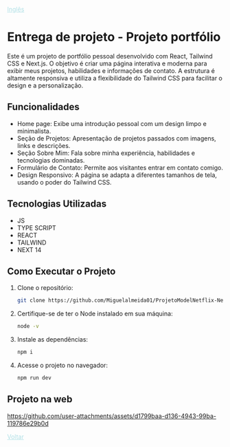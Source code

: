 


<a href="README.md" style="color:#B0E0E6;">Inglês</a> 





# Entrega de projeto - Projeto portfólio

Este é um projeto de portfólio pessoal desenvolvido com React, Tailwind CSS e Next.js. O objetivo é criar uma página interativa e moderna para exibir meus projetos, habilidades e informações de contato. A estrutura é altamente responsiva e utiliza a flexibilidade do Tailwind CSS para facilitar o design e a personalização.

## Funcionalidades

- Home page: Exibe uma introdução pessoal com um design limpo e minimalista.
- Seção de Projetos: Apresentação de projetos passados com imagens, links e descrições.
- Seção Sobre Mim: Fala sobre minha experiência, habilidades e tecnologias dominadas.
- Formulário de Contato: Permite aos visitantes entrar em contato comigo.
- Design Responsivo: A página se adapta a diferentes tamanhos de tela, usando o poder do Tailwind CSS.


## Tecnologias Utilizadas

- JS
- TYPE SCRIPT
- REACT
- TAILWIND
- NEXT 14

## Como Executar o Projeto

1. Clone o repositório:

   ```bash
   git clone https://github.com/Miguelalmeida01/ProjetoModelNetflix-Next-React.git
   ```

2. Certifique-se de ter o Node instalado em sua máquina:

   ```bash
   node -v
   ```

3. Instale as dependências:   

   ```bash
   npm i
   ```


4. Acesse o projeto no navegador:
   ```bash
   npm run dev
   ```


## Projeto na web
 



https://github.com/user-attachments/assets/d1799baa-d136-4943-99ba-119786e29b0d









<a href="https://github.com/Miguelalmeida01/Projeto-Portf-lioMiguel/blob/main/README-PT.md#entrega-de-projeto---projeto-portf%C3%B3lio" style="color:#B0E0E6">Voltar</a> 
